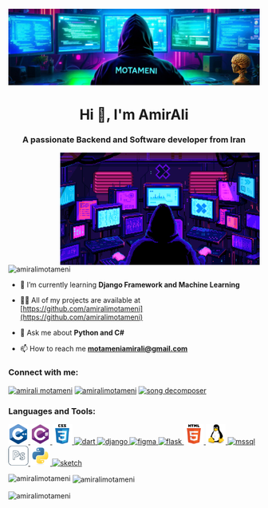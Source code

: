 ![logo](https://github.com/amiralimotameni/amiralimotameni/blob/main/Media/AI-Motameni.jpg)
<h1 align="center">Hi 👋, I'm AmirAli</h1>
<h3 align="center">A passionate Backend and Software developer from Iran</h3>

<img align="right" alt="AmirAli" width = "400" src="https://github.com/amiralimotameni/amiralimotameni/blob/main/Media/Motameni.gif">

<p align="left"> <img src="https://komarev.com/ghpvc/?username=amiralimotameni&label=Profile%20views&color=0e75b6&style=flat" alt="amiralimotameni" /> </p>

- 🌱 I’m currently learning **Django Framework and Machine Learning**

- 👨‍💻 All of my projects are available at [https://github.com/amiralimotameni](https://github.com/amiralimotameni)

- 💬 Ask me about **Python and C#**

- 📫 How to reach me **motameniamirali@gmail.com**

<h3 align="left">Connect with me:</h3>
<p align="left">
<a href="https://linkedin.com/in/amirali motameni" target="blank"><img align="center" src="https://raw.githubusercontent.com/rahuldkjain/github-profile-readme-generator/master/src/images/icons/Social/linked-in-alt.svg" alt="amirali motameni" height="30" width="40" /></a>
<a href="https://instagram.com/amiralimotameni" target="blank"><img align="center" src="https://raw.githubusercontent.com/rahuldkjain/github-profile-readme-generator/master/src/images/icons/Social/instagram.svg" alt="amiralimotameni" height="30" width="40" /></a>
<a href="https://www.youtube.com/c/song decomposer" target="blank"><img align="center" src="https://raw.githubusercontent.com/rahuldkjain/github-profile-readme-generator/master/src/images/icons/Social/youtube.svg" alt="song decomposer" height="30" width="40" /></a>
</p>

<h3 align="left">Languages and Tools:</h3>
<p align="left"> <a href="https://www.w3schools.com/cpp/" target="_blank" rel="noreferrer"> <img src="https://raw.githubusercontent.com/devicons/devicon/master/icons/cplusplus/cplusplus-original.svg" alt="cplusplus" width="40" height="40"/> </a> <a href="https://www.w3schools.com/cs/" target="_blank" rel="noreferrer"> <img src="https://raw.githubusercontent.com/devicons/devicon/master/icons/csharp/csharp-original.svg" alt="csharp" width="40" height="40"/> </a> <a href="https://www.w3schools.com/css/" target="_blank" rel="noreferrer"> <img src="https://raw.githubusercontent.com/devicons/devicon/master/icons/css3/css3-original-wordmark.svg" alt="css3" width="40" height="40"/> </a> <a href="https://dart.dev" target="_blank" rel="noreferrer"> <img src="https://www.vectorlogo.zone/logos/dartlang/dartlang-icon.svg" alt="dart" width="40" height="40"/> </a> <a href="https://www.djangoproject.com/" target="_blank" rel="noreferrer"> <img src="https://cdn.worldvectorlogo.com/logos/django.svg" alt="django" width="40" height="40"/> </a> <a href="https://www.figma.com/" target="_blank" rel="noreferrer"> <img src="https://www.vectorlogo.zone/logos/figma/figma-icon.svg" alt="figma" width="40" height="40"/> </a> <a href="https://flask.palletsprojects.com/" target="_blank" rel="noreferrer"> <img src="https://www.vectorlogo.zone/logos/pocoo_flask/pocoo_flask-icon.svg" alt="flask" width="40" height="40"/> </a> <a href="https://www.w3.org/html/" target="_blank" rel="noreferrer"> <img src="https://raw.githubusercontent.com/devicons/devicon/master/icons/html5/html5-original-wordmark.svg" alt="html5" width="40" height="40"/> </a> <a href="https://www.linux.org/" target="_blank" rel="noreferrer"> <img src="https://raw.githubusercontent.com/devicons/devicon/master/icons/linux/linux-original.svg" alt="linux" width="40" height="40"/> </a> <a href="https://www.microsoft.com/en-us/sql-server" target="_blank" rel="noreferrer"> <img src="https://www.svgrepo.com/show/303229/microsoft-sql-server-logo.svg" alt="mssql" width="40" height="40"/> </a> <a href="https://www.photoshop.com/en" target="_blank" rel="noreferrer"> <img src="https://raw.githubusercontent.com/devicons/devicon/master/icons/photoshop/photoshop-line.svg" alt="photoshop" width="40" height="40"/> </a> <a href="https://www.python.org" target="_blank" rel="noreferrer"> <img src="https://raw.githubusercontent.com/devicons/devicon/master/icons/python/python-original.svg" alt="python" width="40" height="40"/> </a> <a href="https://www.sketch.com/" target="_blank" rel="noreferrer"> <img src="https://www.vectorlogo.zone/logos/sketchapp/sketchapp-icon.svg" alt="sketch" width="40" height="40"/> </a> </p>

<p><img align="left" src="https://github-readme-stats.vercel.app/api/top-langs?username=amiralimotameni&show_icons=true&locale=en&layout=compact" alt="amiralimotameni" /></p>

<p>&nbsp;<img align="center" src="https://github-readme-stats.vercel.app/api?username=amiralimotameni&show_icons=true&locale=en" alt="amiralimotameni" /></p>

<p><img align="center" src="https://github-readme-streak-stats.herokuapp.com/?user=amiralimotameni&" alt="amiralimotameni" /></p>
